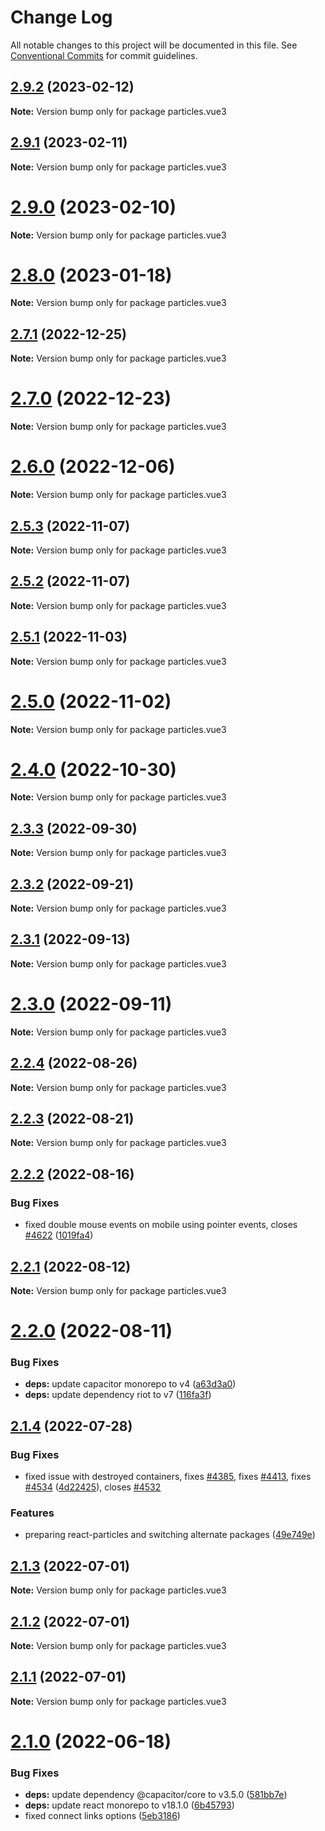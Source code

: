 # Change Log

All notable changes to this project will be documented in this file.
See [Conventional Commits](https://conventionalcommits.org) for commit guidelines.

## [2.9.2](https://github.com/matteobruni/tsparticles/compare/particles.vue3@2.9.1...particles.vue3@2.9.2) (2023-02-12)

**Note:** Version bump only for package particles.vue3

## [2.9.1](https://github.com/matteobruni/tsparticles/compare/particles.vue3@2.9.0...particles.vue3@2.9.1) (2023-02-11)

**Note:** Version bump only for package particles.vue3

# [2.9.0](https://github.com/matteobruni/tsparticles/compare/particles.vue3@2.8.0...particles.vue3@2.9.0) (2023-02-10)

**Note:** Version bump only for package particles.vue3

# [2.8.0](https://github.com/matteobruni/tsparticles/compare/particles.vue3@2.7.1...particles.vue3@2.8.0) (2023-01-18)

**Note:** Version bump only for package particles.vue3

## [2.7.1](https://github.com/matteobruni/tsparticles/compare/particles.vue3@2.7.0...particles.vue3@2.7.1) (2022-12-25)

**Note:** Version bump only for package particles.vue3

# [2.7.0](https://github.com/matteobruni/tsparticles/compare/particles.vue3@2.6.0...particles.vue3@2.7.0) (2022-12-23)

**Note:** Version bump only for package particles.vue3

# [2.6.0](https://github.com/matteobruni/tsparticles/compare/particles.vue3@2.5.3...particles.vue3@2.6.0) (2022-12-06)

**Note:** Version bump only for package particles.vue3

## [2.5.3](https://github.com/matteobruni/tsparticles/compare/particles.vue3@2.5.2...particles.vue3@2.5.3) (2022-11-07)

**Note:** Version bump only for package particles.vue3

## [2.5.2](https://github.com/matteobruni/tsparticles/compare/particles.vue3@2.5.1...particles.vue3@2.5.2) (2022-11-07)

**Note:** Version bump only for package particles.vue3

## [2.5.1](https://github.com/matteobruni/tsparticles/compare/particles.vue3@2.5.0...particles.vue3@2.5.1) (2022-11-03)

**Note:** Version bump only for package particles.vue3

# [2.5.0](https://github.com/matteobruni/tsparticles/compare/particles.vue3@2.4.0...particles.vue3@2.5.0) (2022-11-02)

**Note:** Version bump only for package particles.vue3

# [2.4.0](https://github.com/matteobruni/tsparticles/compare/particles.vue3@2.3.3...particles.vue3@2.4.0) (2022-10-30)

**Note:** Version bump only for package particles.vue3

## [2.3.3](https://github.com/matteobruni/tsparticles/compare/particles.vue3@2.3.2...particles.vue3@2.3.3) (2022-09-30)

**Note:** Version bump only for package particles.vue3

## [2.3.2](https://github.com/matteobruni/tsparticles/compare/particles.vue3@2.3.1...particles.vue3@2.3.2) (2022-09-21)

**Note:** Version bump only for package particles.vue3

## [2.3.1](https://github.com/matteobruni/tsparticles/compare/particles.vue3@2.3.0...particles.vue3@2.3.1) (2022-09-13)

**Note:** Version bump only for package particles.vue3

# [2.3.0](https://github.com/matteobruni/tsparticles/compare/particles.vue3@2.2.4...particles.vue3@2.3.0) (2022-09-11)

**Note:** Version bump only for package particles.vue3

## [2.2.4](https://github.com/matteobruni/tsparticles/compare/particles.vue3@2.2.2...particles.vue3@2.2.4) (2022-08-26)

**Note:** Version bump only for package particles.vue3

## [2.2.3](https://github.com/matteobruni/tsparticles/compare/particles.vue3@2.2.2...particles.vue3@2.2.3) (2022-08-21)

**Note:** Version bump only for package particles.vue3

## [2.2.2](https://github.com/matteobruni/tsparticles/compare/particles.vue3@2.2.1...particles.vue3@2.2.2) (2022-08-16)

### Bug Fixes

-   fixed double mouse events on mobile using pointer events, closes [#4622](https://github.com/matteobruni/tsparticles/issues/4622) ([1019fa4](https://github.com/matteobruni/tsparticles/commit/1019fa431f8a43cbd45d6adeb5adf94433e6e04b))

## [2.2.1](https://github.com/matteobruni/tsparticles/compare/particles.vue3@2.2.0...particles.vue3@2.2.1) (2022-08-12)

**Note:** Version bump only for package particles.vue3

# [2.2.0](https://github.com/matteobruni/tsparticles/compare/particles.vue3@2.1.4...particles.vue3@2.2.0) (2022-08-11)

### Bug Fixes

-   **deps:** update capacitor monorepo to v4 ([a63d3a0](https://github.com/matteobruni/tsparticles/commit/a63d3a005ff47dd38ca7924b29267f4796ffebdb))
-   **deps:** update dependency riot to v7 ([116fa3f](https://github.com/matteobruni/tsparticles/commit/116fa3f0808bb8e1e3df767513ebcb82c2f9e0e5))

## [2.1.4](https://github.com/matteobruni/tsparticles/compare/particles.vue3@2.1.3...particles.vue3@2.1.4) (2022-07-28)

### Bug Fixes

-   fixed issue with destroyed containers, fixes [#4385](https://github.com/matteobruni/tsparticles/issues/4385), fixes [#4413](https://github.com/matteobruni/tsparticles/issues/4413), fixes [#4534](https://github.com/matteobruni/tsparticles/issues/4534) ([4d22425](https://github.com/matteobruni/tsparticles/commit/4d22425210f64b937a5d1b7bf825624b3ed5f2b6)), closes [#4532](https://github.com/matteobruni/tsparticles/issues/4532)

### Features

-   preparing react-particles and switching alternate packages ([49e749e](https://github.com/matteobruni/tsparticles/commit/49e749e90e076f0cb22eefe0f3399102f5b9fb35))

## [2.1.3](https://github.com/matteobruni/tsparticles/compare/particles.vue3@2.1.2...particles.vue3@2.1.3) (2022-07-01)

**Note:** Version bump only for package particles.vue3

## [2.1.2](https://github.com/matteobruni/tsparticles/compare/particles.vue3@2.1.1...particles.vue3@2.1.2) (2022-07-01)

**Note:** Version bump only for package particles.vue3

## [2.1.1](https://github.com/matteobruni/tsparticles/compare/particles.vue3@2.1.0...particles.vue3@2.1.1) (2022-07-01)

**Note:** Version bump only for package particles.vue3

# [2.1.0](https://github.com/matteobruni/tsparticles/compare/particles.vue3@2.0.6...particles.vue3@2.1.0) (2022-06-18)

### Bug Fixes

-   **deps:** update dependency @capacitor/core to v3.5.0 ([581bb7e](https://github.com/matteobruni/tsparticles/commit/581bb7e2f4f6aceb3535daf9223954a80f2daa81))
-   **deps:** update react monorepo to v18.1.0 ([6b45793](https://github.com/matteobruni/tsparticles/commit/6b457937c41d7681a2135dfcb6ff220e578f22bb))
-   fixed connect links options ([5eb3186](https://github.com/matteobruni/tsparticles/commit/5eb31866b3a9fe1328969c254f2fff0be995b1f5))

